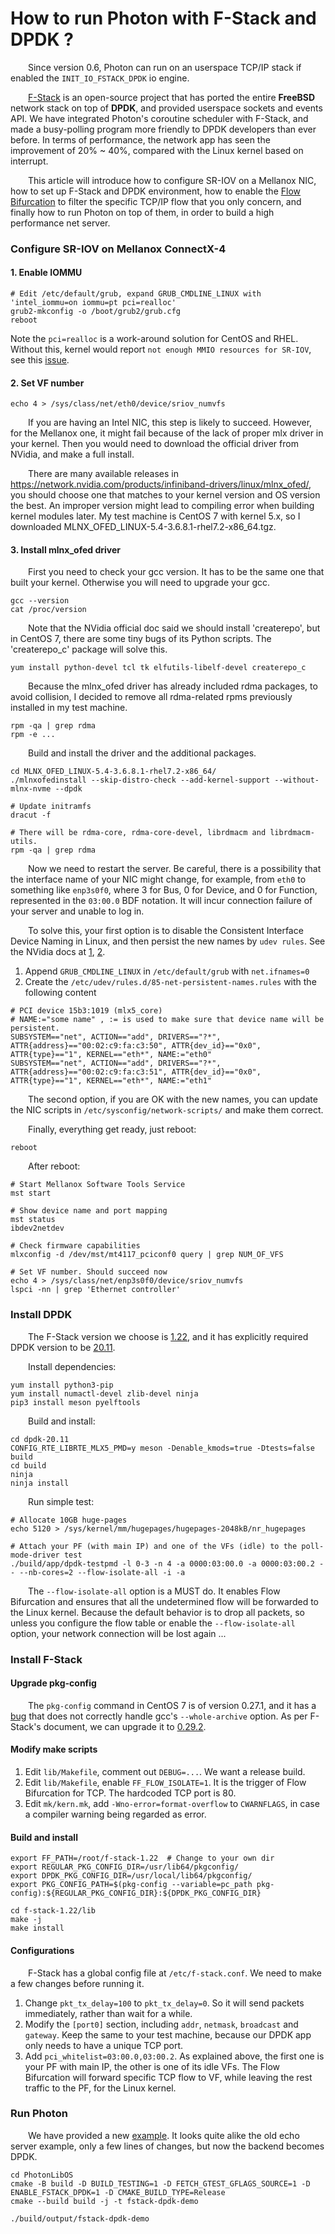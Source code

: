 # How to run Photon with F-Stack and DPDK ?

&emsp;&emsp;Since version 0.6, Photon can run on an userspace TCP/IP stack if enabled the `INIT_IO_FSTACK_DPDK` io engine. 

&emsp;&emsp;[F-Stack](https://www.f-stack.org/) is an open-source project that has ported the entire **FreeBSD** 
network stack on top of **DPDK**, and provided userspace sockets and events API. 
We have integrated Photon's coroutine scheduler with F-Stack, and made a busy-polling program more friendly to DPDK 
developers than ever before. In terms of performance, the network app has seen the improvement of 20% ~ 40%, compared with
the Linux kernel based on interrupt.

&emsp;&emsp;This article will introduce how to configure SR-IOV on a Mellanox NIC, how to set up F-Stack
and DPDK environment, how to enable the [Flow Bifurcation](https://doc.dpdk.org/guides/howto/flow_bifurcation.html) 
to filter the specific TCP/IP flow that you only concern, and finally how to run Photon on top of them, in order 
to build a high performance net server.

### Configure SR-IOV on Mellanox ConnectX-4

#### 1. Enable IOMMU

```shell
# Edit /etc/default/grub, expand GRUB_CMDLINE_LINUX with 'intel_iommu=on iommu=pt pci=realloc'
grub2-mkconfig -o /boot/grub2/grub.cfg
reboot
```

Note the `pci=realloc` is a work-around solution for CentOS and RHEL.
Without this, kernel would report `not enough MMIO resources for SR-IOV`,
see this [issue](https://access.redhat.com/solutions/37376).

#### 2. Set VF number

```shell
echo 4 > /sys/class/net/eth0/device/sriov_numvfs
```

&emsp;&emsp;If you are having an Intel NIC, this step is likely to succeed. However, for the Mellanox one, 
it might fail because of the lack of proper mlx driver in your kernel.
Then you would need to download the official driver from NVidia, and make a full install.

&emsp;&emsp;There are many available releases in https://network.nvidia.com/products/infiniband-drivers/linux/mlnx_ofed/,
you should choose one that matches to your kernel version and OS version the best.
An improper version might lead to compiling error when building kernel modules later. 
My test machine is CentOS 7 with kernel 5.x, so I downloaded MLNX_OFED_LINUX-5.4-3.6.8.1-rhel7.2-x86_64.tgz.

#### 3. Install mlnx_ofed driver

&emsp;&emsp;First you need to check your gcc version. It has to be the same one that built your kernel.
Otherwise you will need to upgrade your gcc.

```shell
gcc --version
cat /proc/version
```

&emsp;&emsp;Note that the NVidia official doc said we should install 'createrepo', but in CentOS 7, 
there are some tiny bugs of its Python scripts. The 'createrepo_c' package will solve this.

```shell
yum install python-devel tcl tk elfutils-libelf-devel createrepo_c
```

&emsp;&emsp;Because the mlnx_ofed driver has already included rdma packages, to avoid collision,
I decided to remove all rdma-related rpms previously installed in my test machine.

```shell
rpm -qa | grep rdma
rpm -e ...
```

&emsp;&emsp;Build and install the driver and the additional packages.

```shell
cd MLNX_OFED_LINUX-5.4-3.6.8.1-rhel7.2-x86_64/
./mlnxofedinstall --skip-distro-check --add-kernel-support --without-mlnx-nvme --dpdk

# Update initramfs
dracut -f

# There will be rdma-core, rdma-core-devel, librdmacm and librdmacm-utils.
rpm -qa | grep rdma
```

&emsp;&emsp;Now we need to restart the server. Be careful, there is a possibility that the interface name
of your NIC might change, for example, from `eth0` to something like `enp3s0f0`, where 3 for Bus, 0 for Device,
and 0 for Function, represented in the `03:00.0` BDF notation. It will incur connection failure
of your server and unable to log in.

&emsp;&emsp;To solve this, your first option is to disable the Consistent Interface Device Naming in Linux,
and then persist the new names by `udev rules`. See the NVidia docs at
[1](https://docs.nvidia.com/networking/display/MLNXOFEDv541030/Changes+and+New+Features#ChangesandNewFeatures-CustomerAffectingChanges),
[2](https://enterprise-support.nvidia.com/s/article/howto-change-network-interface-name-in-linux-permanently).

1. Append `GRUB_CMDLINE_LINUX` in `/etc/default/grub` with `net.ifnames=0`
2. Create the `/etc/udev/rules.d/85-net-persistent-names.rules` with the following content

```text
# PCI device 15b3:1019 (mlx5_core)
# NAME:="some name" , := is used to make sure that device name will be persistent.
SUBSYSTEM=="net", ACTION=="add", DRIVERS=="?*", ATTR{address}=="00:02:c9:fa:c3:50", ATTR{dev_id}=="0x0", ATTR{type}=="1", KERNEL=="eth*", NAME:="eth0"
SUBSYSTEM=="net", ACTION=="add", DRIVERS=="?*", ATTR{address}=="00:02:c9:fa:c3:51", ATTR{dev_id}=="0x0", ATTR{type}=="1", KERNEL=="eth*", NAME:="eth1"
```

&emsp;&emsp;The second option, if you are OK with the new names, you can update the NIC scripts 
in `/etc/sysconfig/network-scripts/` and make them correct.

&emsp;&emsp;Finally, everything get ready, just reboot:

```shell
reboot 
```

&emsp;&emsp;After reboot:

```shell
# Start Mellanox Software Tools Service
mst start

# Show device name and port mapping
mst status
ibdev2netdev

# Check firmware capabilities
mlxconfig -d /dev/mst/mt4117_pciconf0 query | grep NUM_OF_VFS

# Set VF number. Should succeed now
echo 4 > /sys/class/net/enp3s0f0/device/sriov_numvfs
lspci -nn | grep 'Ethernet controller'
```

### Install DPDK

&emsp;&emsp;The F-Stack version we choose is [1.22](https://github.com/F-Stack/f-stack/releases/tag/v1.22), 
and it has explicitly required DPDK version to be [20.11](https://github.com/DPDK/dpdk/releases/tag/v20.11).

&emsp;&emsp;Install dependencies:

```shell
yum install python3-pip
yum install numactl-devel zlib-devel ninja
pip3 install meson pyelftools
```

&emsp;&emsp;Build and install:

```shell
cd dpdk-20.11
CONFIG_RTE_LIBRTE_MLX5_PMD=y meson -Denable_kmods=true -Dtests=false build
cd build
ninja
ninja install
```

&emsp;&emsp;Run simple test:

```shell
# Allocate 10GB huge-pages
echo 5120 > /sys/kernel/mm/hugepages/hugepages-2048kB/nr_hugepages

# Attach your PF (with main IP) and one of the VFs (idle) to the poll-mode-driver test
./build/app/dpdk-testpmd -l 0-3 -n 4 -a 0000:03:00.0 -a 0000:03:00.2 -- --nb-cores=2 --flow-isolate-all -i -a
```

&emsp;&emsp;The `--flow-isolate-all` option is a MUST do. It enables Flow Bifurcation and ensures that all the
undetermined flow will be forwarded to the Linux kernel. Because the default behavior is to drop all packets, so
unless you configure the flow table or enable the `--flow-isolate-all` option, 
your network connection will be lost again ...

### Install F-Stack

#### Upgrade pkg-config

&emsp;&emsp;The `pkg-config` command in CentOS 7 is of version 0.27.1, and it has a [bug](https://bugs.freedesktop.org/show_bug.cgi?id=56699)
that does not correctly handle gcc's `--whole-archive` option.
As per F-Stack's document, we can upgrade it to [0.29.2](https://pkg-config.freedesktop.org/releases/pkg-config-0.29.2.tar.gz).

#### Modify make scripts

1. Edit `lib/Makefile`, comment out `DEBUG=...`. We want a release build.
2. Edit `lib/Makefile`, enable `FF_FLOW_ISOLATE=1`. It is the trigger of Flow Bifurcation for TCP. The hardcoded TCP port is 80.
3. Edit `mk/kern.mk`, add `-Wno-error=format-overflow` to `CWARNFLAGS`, in case a compiler warning being regarded as error.

#### Build and install

```shell
export FF_PATH=/root/f-stack-1.22  # Change to your own dir
export REGULAR_PKG_CONFIG_DIR=/usr/lib64/pkgconfig/
export DPDK_PKG_CONFIG_DIR=/usr/local/lib64/pkgconfig/
export PKG_CONFIG_PATH=$(pkg-config --variable=pc_path pkg-config):${REGULAR_PKG_CONFIG_DIR}:${DPDK_PKG_CONFIG_DIR}

cd f-stack-1.22/lib
make -j
make install
```

#### Configurations

&emsp;&emsp;F-Stack has a global config file at `/etc/f-stack.conf`. We need to make a few changes before running it.

1. Change `pkt_tx_delay=100` to `pkt_tx_delay=0`. So it will send packets immediately, rather than wait for a while.
2. Modify the `[port0]` section, including `addr`, `netmask`, `broadcast` and `gateway`. Keep the same to your 
test machine, because our DPDK app only needs to have a unique TCP port.
3. Add `pci_whitelist=03:00.0,03:00.2`. As explained above, the first one is your PF with main IP, the other is one of
its idle VFs. The Flow Bifurcation will forward specific TCP flow to VF, while leaving the rest traffic to the PF,
for the Linux kernel.

### Run Photon

&emsp;&emsp;We have provided a new [example](../examples/fstack-dpdk/fstack-dpdk-demo.cpp).
It looks quite alike the old echo server example, only a few lines of changes, but now the backend becomes DPDK.

```shell
cd PhotonLibOS
cmake -B build -D BUILD_TESTING=1 -D FETCH_GTEST_GFLAGS_SOURCE=1 -D ENABLE_FSTACK_DPDK=1 -D CMAKE_BUILD_TYPE=Release
cmake --build build -j -t fstack-dpdk-demo

./build/output/fstack-dpdk-demo
```